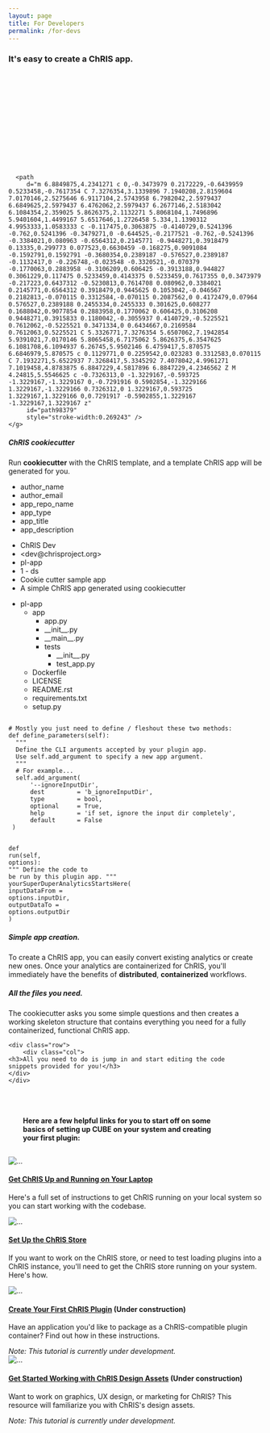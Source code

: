 ```yaml
---
layout: page
title: For Developers
permalink: /for-devs
---
```


<div id="banner">
  <h3>It's easy to create a ChRIS app.</h3>

  <div class="banner-content">
    <div>
      <!-- <img src="/assets/images/icons/optimized-for-dev-monitor.svg" alt="Setup icon" /> -->
      
<svg
   xmlns:dc="http://purl.org/dc/elements/1.1/"
   xmlns:cc="http://creativecommons.org/ns#"
   xmlns:rdf="http://www.w3.org/1999/02/22-rdf-syntax-ns#"
   xmlns:svg="http://www.w3.org/2000/svg"
   xmlns="http://www.w3.org/2000/svg"
   width="49.562412mm"
   height="49.564472mm"
   viewBox="0 0 49.562412 49.564472"
   version="1.1"
   id="svg2583">
  <defs
     id="defs2577" />

  <g
     id="layer1"
     transform="translate(-585.27236,255.34771)">
    <g
       id="use98271"
       style="fill:#74ccea;fill-opacity:1;stroke:none;stroke-width:0.861238"
       transform="matrix(7.8051041,0,0,7.8051041,577.01196,-263.60811)">

      <path
         d="m 6.8849875,4.2341271 c 0,-0.3473979 0.2172229,-0.6439959 0.5233458,-0.7617354 C 7.3276354,3.1339896 7.1940208,2.8159604 7.0170146,2.5275646 6.9117104,2.5743958 6.7982042,2.5979437 6.6849625,2.5979437 6.4762062,2.5979437 6.2677146,2.5183042 6.1084354,2.359025 5.8626375,2.1132271 5.8068104,1.7496896 5.9401604,1.4499167 5.6517646,1.2726458 5.334,1.1390312 4.9953333,1.0583333 c -0.117475,0.3063875 -0.4140729,0.5241396 -0.762,0.5241396 -0.3479271,0 -0.644525,-0.2177521 -0.762,-0.5241396 -0.3384021,0.080963 -0.6564312,0.2145771 -0.9448271,0.3918479 0.13335,0.299773 0.077523,0.6630459 -0.168275,0.9091084 -0.1592791,0.1592791 -0.3680354,0.2389187 -0.576527,0.2389187 -0.1132417,0 -0.226748,-0.023548 -0.3320521,-0.070379 -0.1770063,0.2883958 -0.3106209,0.606425 -0.3913188,0.944827 0.3061229,0.117475 0.5233459,0.4143375 0.5233459,0.7617355 0,0.3473979 -0.217223,0.6437312 -0.5230813,0.7614708 0.080962,0.3384021 0.2145771,0.6564312 0.3918479,0.9445625 0.1053042,-0.046567 0.2182813,-0.070115 0.3312584,-0.070115 0.2087562,0 0.4172479,0.07964 0.576527,0.2389188 0.2455334,0.2455333 0.301625,0.608277 0.1688042,0.9077854 0.2883958,0.1770062 0.606425,0.3106208 0.9448271,0.3915833 0.1180042,-0.3055937 0.4140729,-0.5225521 0.7612062,-0.5225521 0.3471334,0 0.6434667,0.2169584 0.7612063,0.5225521 C 5.3326771,7.3276354 5.6507062,7.1942854 5.9391021,7.0170146 5.8065458,6.7175062 5.8626375,6.3547625 6.1081708,6.1094937 6.26745,5.9502146 6.4759417,5.870575 6.6846979,5.870575 c 0.1129771,0 0.2259542,0.023283 0.3312583,0.070115 C 7.1932271,5.6522937 7.3268417,5.3345292 7.4078042,4.9961271 7.1019458,4.8783875 6.8847229,4.5817896 6.8847229,4.2346562 Z M 4.24815,5.5546625 c -0.7326313,0 -1.3229167,-0.593725 -1.3229167,-1.3229167 0,-0.7291916 0.5902854,-1.3229166 1.3229167,-1.3229166 0.7326312,0 1.3229167,0.593725 1.3229167,1.3229166 0,0.7291917 -0.5902855,1.3229167 -1.3229167,1.3229167 z"
         id="path98379"
         style="stroke-width:0.269243" />
    </g>
  </g>
</svg>
      <h5>ChRIS cookiecutter</h5>
      <p>Run <b>cookiecutter</b> with the ChRIS template, and a template ChRIS app will be generated for you.</p>
    </div>
    <div class="info-div">
      <ul class="labels">
        <li>author_name</li>
        <li>author_email</li>
        <li>app_repo_name</li>
        <li>app_type</li>
        <li>app_title</li>
        <li>app_description</li>
      </ul>
      <ul class="dummy-info">
        <li>ChRIS Dev</li>
        <li>&lt;dev@chrisproject.org&gt;</li>
        <li>pl-app</li>
        <li>1 - ds</li>
        <li>Cookie cutter sample app</li>
        <li>A simple ChRIS app generated using cookiecutter</li>
      </ul>
    </div>
  </div>
  <div class="editor">
    <div class="top-arrow"></div>
    <aside class="nav">
		<ul>
		  <li><i class="fas fa-folder-open"></i> pl-app
		  <ul>
			  <li><i class="fas fa-folder-open"></i> app
		        <ul>
		          <li class="active"><i class="far fa-file-code"></i> app.py</li>
		          <li><i class="far fa-file-code"></i> __init__.py</li>
		          <li><i class="far fa-file-code"></i> __main__.py</li>
		          <li><i class="fas fa-folder-open"></i> tests
		            <ul>
					  <li><i class="far fa-file-code"></i> __init__.py</li>
					  <li><i class="far fa-file-code"></i> test_app.py</li>
		            </ul>
		          </li>
		        </ul>
		    </li>
		    <li><i class="far fa-file-code"></i> Dockerfile</li>
		    <li><i class="far fa-file-alt"></i> LICENSE</li>
		    <li><i class="far fa-file-alt"></i> README.rst</li>
		    <li><i class="far fa-file-alt"></i> requirements.txt</li>
		    <li><i class="far fa-file-code"></i> setup.py</li>
		    </ul>
		  </li>
		</ul>
    </aside>
    <main class="main-editor">
<code class=" language-python">
<span class="token comment" spellcheck="true"># Mostly you just need to define / fleshout these two methods:</span>
<span class="token keyword">def</span> <span class="token function">define_parameters</span><span class="token punctuation">(</span>self<span class="token punctuation">)</span><span class="token punctuation">:</span>
  <span class="token triple-quoted-string string">"""
  Define the CLI arguments accepted by your plugin app.
  Use self.add_argument to specify a new app argument.
  """</span>
  <span class="token comment" spellcheck="true"># For example...</span>
  self<span class="token punctuation">.</span>add_argument<span class="token punctuation">(</span>
      <span class="token string">'--ignoreInputDir'</span><span class="token punctuation">,</span>
      dest         <span class="token operator">=</span> <span class="token string">'b_ignoreInputDir'</span><span class="token punctuation">,</span>
      type         <span class="token operator">=</span> bool<span class="token punctuation">,</span>
      optional     <span class="token operator">=</span> <span class="token boolean">True</span><span class="token punctuation">,</span>
      help         <span class="token operator">=</span> <span class="token string">'if set, ignore the input dir completely'</span><span class="token punctuation">,</span>
      default      <span class="token operator">=</span> <span class="token boolean">False</span>
 <span class="token punctuation">)</span>

<span class="token keyword">def</span> <span class="token function">run</span><span class="token punctuation">(</span>self<span class="token punctuation">,</span> options<span class="token punctuation">)</span><span class="token punctuation">:</span>
  <span class="token triple-quoted-string string">"""
  Define the code to be run by this plugin app.
  """</span>
  yourSuperDuperAnalyticsStartsHere<span class="token punctuation">(</span>
          inputDataFrom <span class="token operator">=</span> options<span class="token punctuation">.</span>inputDir<span class="token punctuation">,</span>
          outputDataTo  <span class="token operator">=</span> options<span class="token punctuation">.</span>outputDir
    <span class="token punctuation">)</span>
              </code>
    </main>
  </div>
  <div class="dev-banner-followup">
	<div class="row">
    <div class="col">
    <h5>Simple app creation.</h5>
      <p>To create a ChRIS app, you can easily convert existing 
      analytics or create new ones. Once your analytics are 
      containerized for ChRIS, you'll immediately have the benefits of 
      <strong>distributed</strong>, <strong>containerized</strong> 
      workflows.</p>
    </div>
    <div class="col">
	<h5>All the files you need.</h5>
      <p>The cookiecutter asks you some simple questions and then 
      creates a working skeleton structure that contains everything 
      you need for a fully containerized, functional ChRIS app.</p>
    </div>

    <div class="row">
		<div class="col">
    <h3>All you need to do is jump in and start editing the code 
    snippets provided for you!</h3>
    </div> 
    </div>
  </div>
</div>
</div>
<!-- prettier-ignore-start -->

<h4 style="margin:1.8rem; margin-top: 4rem; width: 80%;" class="main-dev-content-header">Here are a few helpful links for you to start off on some basics of setting up CUBE on your system and creating your first plugin:</h4>

<section id="library">

<!-- <h3>New Contributor Library</h3> -->

<!-- <div class="row no-gutters position-relative">
    <div class="col-md-4 mb-md-0 p-md-4">
        <img src="/assets/images/library/thumb-arch.png" class="w-100" alt="...">
    </div>
    <div class="col-md-8 position-static p-4 pl-md-0">
        <h4 class="mt-0"><a href="/join-us/how-chris-works" class="stretched-link">How ChRIS Works: An Architectural Overview</a></h4>
         <p>Start here to get an overview of what ChRIS is, what technologies it used, and how it is architected. Video and text summary available.</p>
    </div>
</div> -->
<div class="row no-gutters position-relative">
    <div class="col-md-4 mb-md-0 p-md-4">
        <img src="/assets/images/library/thumb-setupchris.png" class="w-100" alt="...">
    </div>
    <div class="col-md-8 position-static p-4 pl-md-0">
        <h4 class="mt-0"><a href="/join-us/get-chris-running" class="stretched-link">Get ChRIS Up and Running on Your Laptop</a></h4>
        <p>Here's a full set of instructions to get ChRIS running on your local system so you can start working with the codebase.</p>
    </div>
 </div>
 <div class="row no-gutters position-relative">
    <div class="col-md-4 mb-md-0 p-md-4">
        <img src="/assets/images/library/thumb-setupchris-store.png" class="w-100" alt="...">
    </div>
    <div class="col-md-8 position-static p-4 pl-md-0">
            <h4 class="mt-0"><a href="#" class="stretched-link">Set Up the ChRIS Store</a></h4>
            <p>If you want to work on the ChRIS store, or need to test loading plugins into a ChRIS instance, you'll need to get the ChRIS store running on your system. Here's how.</p>
    </div>
 </div>
 <div class="row no-gutters position-relative">
    <div class="col-md-4 mb-md-0 p-md-4">
        <img src="/assets/images/library/thumb-firstplugin.png" class="w-100" alt="...">
    </div>
    <div class="col-md-8 position-static p-4 pl-md-0">
        <h4 class="mt-0"><a href="#" class="stretched-link">Create Your First ChRIS Plugin</a> (Under construction)</h4>
        <p>Have an application you'd like to package as a ChRIS-compatible plugin container? Find out how in these instructions.</p>
	<em>Note: This tutorial is currently under development.</em>
    </div>
</div>
<div class="row no-gutters position-relative">
    <div class="col-md-4 mb-md-0 p-md-4">
        <img src="/assets/images/library/thumb-designassets.png" class="w-100" alt="...">
    </div>
    <div class="col-md-8 position-static p-4 pl-md-0">
        <h4 class="mt-0"><a href="#" class="stretched-link">Get Started Working with ChRIS Design Assets</a> (Under construction)</h4>
        <p>Want to work on graphics, UX design, or marketing for ChRIS? This resource will familiarize you with ChRIS's design assets.</p>
	<em>Note: This tutorial is currently under development.</em>
    </div>
</div>

</section>

<!-- prettier-ignore-end -->
